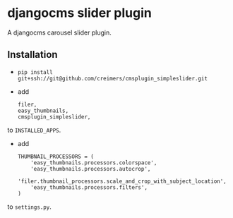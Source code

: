 # djangocms slider plugin

A djangocms carousel slider plugin.

## Installation

* ``pip install git+ssh://git@github.com/creimers/cmsplugin_simpleslider.git``

* add
  ```
  filer,
  easy_thumbnails,
  cmsplugin_simpleslider,
  ```

to ``INSTALLED_APPS``.

* add 
  ```
  THUMBNAIL_PROCESSORS = (
      'easy_thumbnails.processors.colorspace',
      'easy_thumbnails.processors.autocrop',
      'filer.thumbnail_processors.scale_and_crop_with_subject_location',
      'easy_thumbnails.processors.filters',
  )
  ```
to ``settings.py``.
